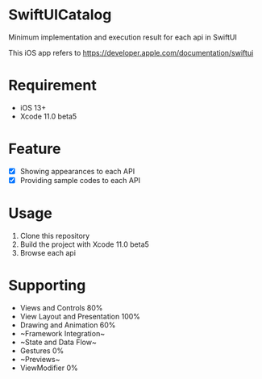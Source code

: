 # SwiftUICatalog
Minimum implementation and execution result for each api in SwiftUI

This iOS app refers to https://developer.apple.com/documentation/swiftui

# Requirement
- iOS 13+
- Xcode 11.0 beta5

# Feature
- [x] Showing appearances to each API
- [x] Providing sample codes to each API

# Usage
1. Clone this repository
2. Build the project with Xcode 11.0 beta5
3. Browse each api

# Supporting

- Views and Controls 80%  
- View Layout and Presentation 100% 
- Drawing and Animation  60%  
- ~Framework Integration~
- ~State and Data Flow~
- Gestures 0% 
- ~Previews~
- ViewModifier 0%

